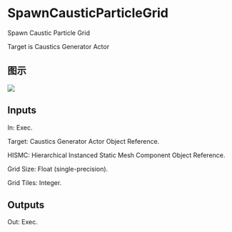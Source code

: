 # SpawnCausticParticleGrid

Spawn Caustic Particle Grid

Target is Caustics Generator Actor

## 图示

![]($-20221218-21324143.png)

## Inputs

In: Exec.

Target: Caustics Generator Actor Object Reference.

HISMC: Hierarchical Instanced Static Mesh Component Object Reference.

Grid Size: Float (single-precision).

Grid Tiles: Integer.  

## Outputs

Out: Exec.

